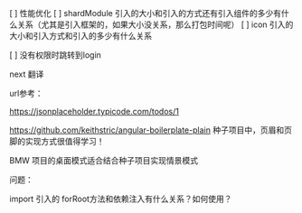 [ ] 性能优化
[ ] shardModule 引入的大小和引入的方式还有引入组件的多少有什么关系（尤其是引入框架的，如果大小没关系，那么打包时间呢）
[ ] icon 引入的大小和引入方式和引入的多少有什么关系

[ ] 没有权限时跳转到login

next  翻译






url参考：

https://jsonplaceholder.typicode.com/todos/1


https://github.com/keithstric/angular-boilerplate-plain
种子项目中，页眉和页脚的实现方式很值得学习！


BMW  项目的桌面模式适合结合种子项目实现情景模式



问题：

import 引入的 forRoot方法和依赖注入有什么关系？如何使用？